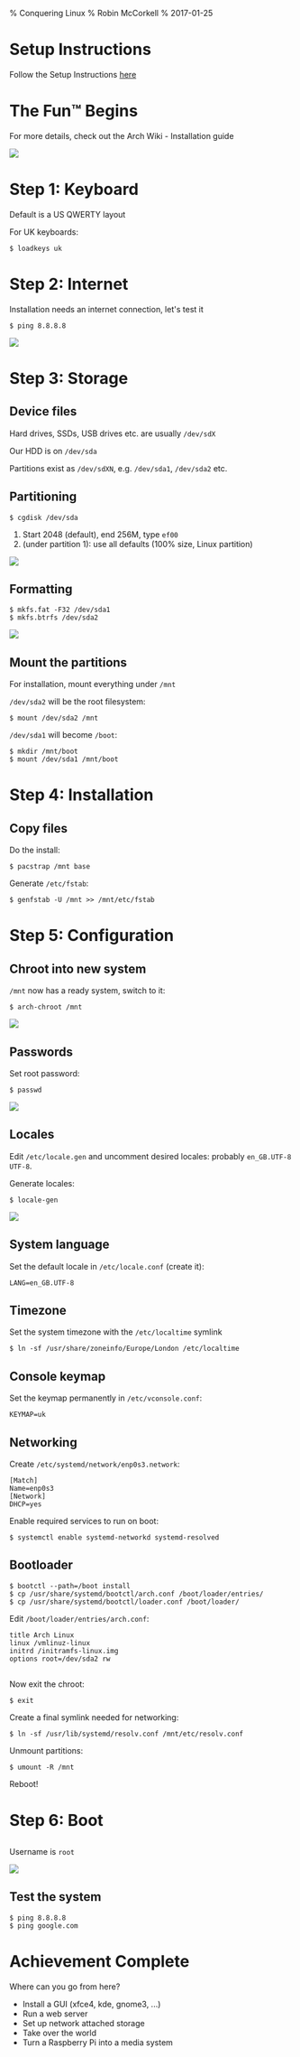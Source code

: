 % Conquering Linux
% Robin McCorkell
% 2017-01-25

# Setup Instructions

Follow the Setup Instructions [here](../../info/setup_instructions.md)

# The Fun™ Begins

For more details, check out the Arch Wiki - Installation guide

![](images/arch-wiki.png)

# Step 1: Keyboard

Default is a US QWERTY layout

For UK keyboards:

```
$ loadkeys uk
```

# Step 2: Internet

Installation needs an internet connection, let's test it

```
$ ping 8.8.8.8
```

![](images/ping.png)

# Step 3: Storage

## Device files

Hard drives, SSDs, USB drives etc. are usually `/dev/sdX`

Our HDD is on `/dev/sda`

Partitions exist as `/dev/sdXN`, e.g. `/dev/sda1`, `/dev/sda2` etc.

## Partitioning

```
$ cgdisk /dev/sda
```

1) Start 2048 (default), end 256M, type `ef00`
2) (under partition 1): use all defaults (100% size, Linux
partition)

![](images/partitions.png)

## Formatting

```
$ mkfs.fat -F32 /dev/sda1
$ mkfs.btrfs /dev/sda2
```

![](images/formatting.png)

## Mount the partitions

For installation, mount everything under `/mnt`

`/dev/sda2` will be the root filesystem:

```
$ mount /dev/sda2 /mnt
````

`/dev/sda1` will become `/boot`:

```
$ mkdir /mnt/boot
$ mount /dev/sda1 /mnt/boot
```

# Step 4: Installation

## Copy files

Do the install:

```
$ pacstrap /mnt base
```

Generate `/etc/fstab`:

```
$ genfstab -U /mnt >> /mnt/etc/fstab
```

# Step 5: Configuration

## Chroot into new system

`/mnt` now has a ready system, switch to it:

```
$ arch-chroot /mnt
```

![](images/chroot.png)

## Passwords

Set root password:

```
$ passwd
```

![](images/passwd.png)

## Locales

Edit `/etc/locale.gen` and uncomment desired locales: probably
`en_GB.UTF-8 UTF-8`.

Generate locales:

```
$ locale-gen
```

![](images/locale-gen.png)

## System language

Set the default locale in `/etc/locale.conf` (create it):

```
LANG=en_GB.UTF-8
```

## Timezone

Set the system timezone with the `/etc/localtime` symlink

```
$ ln -sf /usr/share/zoneinfo/Europe/London /etc/localtime
```

## Console keymap

Set the keymap permanently in `/etc/vconsole.conf`:

```
KEYMAP=uk
```

## Networking

Create `/etc/systemd/network/enp0s3.network`:

```
[Match]
Name=enp0s3
[Network]
DHCP=yes
```

Enable required services to run on boot:

```
$ systemctl enable systemd-networkd systemd-resolved
```

## Bootloader

```
$ bootctl --path=/boot install
$ cp /usr/share/systemd/bootctl/arch.conf /boot/loader/entries/
$ cp /usr/share/systemd/bootctl/loader.conf /boot/loader/
```

Edit `/boot/loader/entries/arch.conf`:

```
title Arch Linux
linux /vmlinuz-linux
initrd /initramfs-linux.img
options root=/dev/sda2 rw
```

##

Now exit the chroot:

```
$ exit
```

Create a final symlink needed for networking:

```
$ ln -sf /usr/lib/systemd/resolv.conf /mnt/etc/resolv.conf
```

Unmount partitions:

```
$ umount -R /mnt
```

Reboot!

# Step 6: Boot

##

Username is `root`

![](images/login.png)

## Test the system

```
$ ping 8.8.8.8
$ ping google.com
```

# Achievement Complete

Where can you go from here?

* Install a GUI (xfce4, kde, gnome3, ...)
* Run a web server
* Set up network attached storage
* Take over the world
* Turn a Raspberry Pi into a media system
